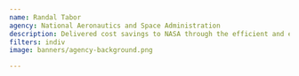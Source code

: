 ```yaml
---
name: Randal Tabor
agency: National Aeronautics and Space Administration
description: Delivered cost savings to NASA through the efficient and effective delivery of shared mission support services His transparent approach to budgeting, cost, and performance reporting built stakeholder trust and got the most out of tax dollars.
filters: indiv
image: banners/agency-background.png

---
```

